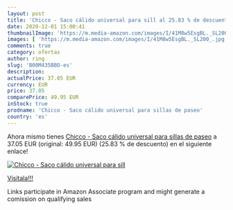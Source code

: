 ```yaml
---
layout: post
title: 'Chicco - Saco cálido universal para sill al 25.83 % de descuento'
date: 2020-12-01 15:00:41
thumbnailImage: 'https://m.media-amazon.com/images/I/41M8w5EsgBL._SL200_.jpg'
images: [ 'https://m.media-amazon.com/images/I/41M8w5EsgBL._SL200_.jpg' ]
comments: true
category: ofertas
author: ring
slug: 'B00M435BBO-es'
description:
actualPrice: 37.05 EUR
currency: EUR
price: 37.05
comparePrice: 49.95 EUR
inStock: true
prodname: 'Chicco - Saco cálido universal para sillas de paseo'
country: 'es'
---
```


Ahora mismo tienes [Chicco - Saco cálido universal para sillas de paseo](https://www.amazon.es/dp/B00M435BBO/?tag=tolees-21) a 37.05 EUR (original: 49.95 EUR) (25.83 %  de descuento) en el siguiente enlace!

[![Chicco - Saco cálido universal para sill](https://m.media-amazon.com/images/I/41M8w5EsgBL._SL200_.jpg)](https://www.amazon.es/dp/B00M435BBO/?tag=tolees-21)

[Visítala!!!](https://www.amazon.es/dp/B00M435BBO/?tag=tolees-21)

Links participate in Amazon Associate program and might generate a comission on qualifying sales
